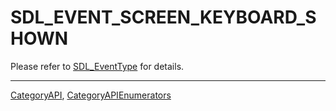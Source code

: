 # SDL_EVENT_SCREEN_KEYBOARD_SHOWN

Please refer to [SDL_EventType](SDL_EventType) for details.

----
[CategoryAPI](CategoryAPI), [CategoryAPIEnumerators](CategoryAPIEnumerators)

